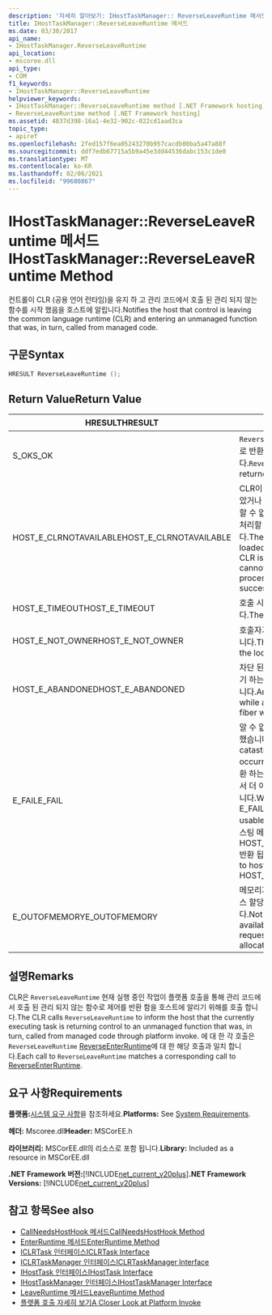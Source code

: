 ```yaml
---
description: '자세히 알아보기: IHostTaskManager:: ReverseLeaveRuntime 메서드'
title: IHostTaskManager::ReverseLeaveRuntime 메서드
ms.date: 03/30/2017
api_name:
- IHostTaskManager.ReverseLeaveRuntime
api_location:
- mscoree.dll
api_type:
- COM
f1_keywords:
- IHostTaskManager::ReverseLeaveRuntime
helpviewer_keywords:
- IHostTaskManager::ReverseLeaveRuntime method [.NET Framework hosting]
- ReverseLeaveRuntime method [.NET Framework hosting]
ms.assetid: 4837d398-16a1-4e32-902c-022cd1aad3ca
topic_type:
- apiref
ms.openlocfilehash: 2fed157f6ea05243270b957cacdb00ba5a47a88f
ms.sourcegitcommit: ddf7edb67715a5b9a45e3dd44536dabc153c1de0
ms.translationtype: MT
ms.contentlocale: ko-KR
ms.lasthandoff: 02/06/2021
ms.locfileid: "99680867"
---
```

# <a name="ihosttaskmanagerreverseleaveruntime-method"></a><span data-ttu-id="faa70-103">IHostTaskManager::ReverseLeaveRuntime 메서드</span><span class="sxs-lookup"><span data-stu-id="faa70-103">IHostTaskManager::ReverseLeaveRuntime Method</span></span>

<span data-ttu-id="faa70-104">컨트롤이 CLR (공용 언어 런타임)을 유지 하 고 관리 코드에서 호출 된 관리 되지 않는 함수를 시작 했음을 호스트에 알립니다.</span><span class="sxs-lookup"><span data-stu-id="faa70-104">Notifies the host that control is leaving the common language runtime (CLR) and entering an unmanaged function that was, in turn, called from managed code.</span></span>  
  
## <a name="syntax"></a><span data-ttu-id="faa70-105">구문</span><span class="sxs-lookup"><span data-stu-id="faa70-105">Syntax</span></span>  
  
```cpp  
HRESULT ReverseLeaveRuntime ();  
```  
  
## <a name="return-value"></a><span data-ttu-id="faa70-106">Return Value</span><span class="sxs-lookup"><span data-stu-id="faa70-106">Return Value</span></span>  
  
|<span data-ttu-id="faa70-107">HRESULT</span><span class="sxs-lookup"><span data-stu-id="faa70-107">HRESULT</span></span>|<span data-ttu-id="faa70-108">설명</span><span class="sxs-lookup"><span data-stu-id="faa70-108">Description</span></span>|  
|-------------|-----------------|  
|<span data-ttu-id="faa70-109">S_OK</span><span class="sxs-lookup"><span data-stu-id="faa70-109">S_OK</span></span>|<span data-ttu-id="faa70-110">`ReverseLeaveRuntime` 성공적으로 반환 되었습니다.</span><span class="sxs-lookup"><span data-stu-id="faa70-110">`ReverseLeaveRuntime` returned successfully.</span></span>|  
|<span data-ttu-id="faa70-111">HOST_E_CLRNOTAVAILABLE</span><span class="sxs-lookup"><span data-stu-id="faa70-111">HOST_E_CLRNOTAVAILABLE</span></span>|<span data-ttu-id="faa70-112">CLR이 프로세스에 로드 되지 않았거나 CLR이 관리 코드를 실행할 수 없거나 호출을 성공적으로 처리할 수 없는 상태에 있습니다.</span><span class="sxs-lookup"><span data-stu-id="faa70-112">The CLR has not been loaded into a process, or the CLR is in a state in which it cannot run managed code or process the call successfully.</span></span>|  
|<span data-ttu-id="faa70-113">HOST_E_TIMEOUT</span><span class="sxs-lookup"><span data-stu-id="faa70-113">HOST_E_TIMEOUT</span></span>|<span data-ttu-id="faa70-114">호출 시간이 초과 되었습니다.</span><span class="sxs-lookup"><span data-stu-id="faa70-114">The call timed out.</span></span>|  
|<span data-ttu-id="faa70-115">HOST_E_NOT_OWNER</span><span class="sxs-lookup"><span data-stu-id="faa70-115">HOST_E_NOT_OWNER</span></span>|<span data-ttu-id="faa70-116">호출자가 잠금을 소유 하지 않습니다.</span><span class="sxs-lookup"><span data-stu-id="faa70-116">The caller does not own the lock.</span></span>|  
|<span data-ttu-id="faa70-117">HOST_E_ABANDONED</span><span class="sxs-lookup"><span data-stu-id="faa70-117">HOST_E_ABANDONED</span></span>|<span data-ttu-id="faa70-118">차단 된 스레드나 파이버에서 대기 하는 동안 이벤트를 취소 했습니다.</span><span class="sxs-lookup"><span data-stu-id="faa70-118">An event was canceled while a blocked thread or fiber was waiting on it.</span></span>|  
|<span data-ttu-id="faa70-119">E_FAIL</span><span class="sxs-lookup"><span data-stu-id="faa70-119">E_FAIL</span></span>|<span data-ttu-id="faa70-120">알 수 없는 치명적인 오류가 발생 했습니다.</span><span class="sxs-lookup"><span data-stu-id="faa70-120">An unknown catastrophic failure occurred.</span></span> <span data-ttu-id="faa70-121">메서드가 E_FAIL 반환 하는 경우 해당 프로세스 내에서 더 이상 CLR을 사용할 수 없습니다.</span><span class="sxs-lookup"><span data-stu-id="faa70-121">When a method returns E_FAIL, the CLR is no longer usable within the process.</span></span> <span data-ttu-id="faa70-122">호스팅 메서드를 이후에 호출 하면 HOST_E_CLRNOTAVAILABLE 반환 됩니다.</span><span class="sxs-lookup"><span data-stu-id="faa70-122">Subsequent calls to hosting methods return HOST_E_CLRNOTAVAILABLE.</span></span>|  
|<span data-ttu-id="faa70-123">E_OUTOFMEMORY</span><span class="sxs-lookup"><span data-stu-id="faa70-123">E_OUTOFMEMORY</span></span>|<span data-ttu-id="faa70-124">메모리가 부족 하 여 요청 된 리소스 할당을 완료할 수 없습니다.</span><span class="sxs-lookup"><span data-stu-id="faa70-124">Not enough memory is available to complete the requested resource allocation.</span></span>|  
  
## <a name="remarks"></a><span data-ttu-id="faa70-125">설명</span><span class="sxs-lookup"><span data-stu-id="faa70-125">Remarks</span></span>  

 <span data-ttu-id="faa70-126">CLR은 `ReverseLeaveRuntime` 현재 실행 중인 작업이 플랫폼 호출을 통해 관리 코드에서 호출 된 관리 되지 않는 함수로 제어를 반환 함을 호스트에 알리기 위해를 호출 합니다.</span><span class="sxs-lookup"><span data-stu-id="faa70-126">The CLR calls `ReverseLeaveRuntime` to inform the host that the currently executing task is returning control to an unmanaged function that was, in turn, called from managed code through platform invoke.</span></span> <span data-ttu-id="faa70-127">에 대 한 각 호출은 `ReverseLeaveRuntime` [ReverseEnterRuntime](ihosttaskmanager-reverseenterruntime-method.md)에 대 한 해당 호출과 일치 합니다.</span><span class="sxs-lookup"><span data-stu-id="faa70-127">Each call to `ReverseLeaveRuntime` matches a corresponding call to [ReverseEnterRuntime](ihosttaskmanager-reverseenterruntime-method.md).</span></span>  
  
## <a name="requirements"></a><span data-ttu-id="faa70-128">요구 사항</span><span class="sxs-lookup"><span data-stu-id="faa70-128">Requirements</span></span>  

 <span data-ttu-id="faa70-129">**플랫폼:**[시스템 요구 사항](../../get-started/system-requirements.md)을 참조하세요.</span><span class="sxs-lookup"><span data-stu-id="faa70-129">**Platforms:** See [System Requirements](../../get-started/system-requirements.md).</span></span>  
  
 <span data-ttu-id="faa70-130">**헤더:** Mscoree.dll</span><span class="sxs-lookup"><span data-stu-id="faa70-130">**Header:** MSCorEE.h</span></span>  
  
 <span data-ttu-id="faa70-131">**라이브러리:** MSCorEE.dll의 리소스로 포함 됩니다.</span><span class="sxs-lookup"><span data-stu-id="faa70-131">**Library:** Included as a resource in MSCorEE.dll</span></span>  
  
 <span data-ttu-id="faa70-132">**.NET Framework 버전:**[!INCLUDE[net_current_v20plus](../../../../includes/net-current-v20plus-md.md)]</span><span class="sxs-lookup"><span data-stu-id="faa70-132">**.NET Framework Versions:** [!INCLUDE[net_current_v20plus](../../../../includes/net-current-v20plus-md.md)]</span></span>  
  
## <a name="see-also"></a><span data-ttu-id="faa70-133">참고 항목</span><span class="sxs-lookup"><span data-stu-id="faa70-133">See also</span></span>

- [<span data-ttu-id="faa70-134">CallNeedsHostHook 메서드</span><span class="sxs-lookup"><span data-stu-id="faa70-134">CallNeedsHostHook Method</span></span>](ihosttaskmanager-callneedshosthook-method.md)
- [<span data-ttu-id="faa70-135">EnterRuntime 메서드</span><span class="sxs-lookup"><span data-stu-id="faa70-135">EnterRuntime Method</span></span>](ihosttaskmanager-enterruntime-method.md)
- [<span data-ttu-id="faa70-136">ICLRTask 인터페이스</span><span class="sxs-lookup"><span data-stu-id="faa70-136">ICLRTask Interface</span></span>](iclrtask-interface.md)
- [<span data-ttu-id="faa70-137">ICLRTaskManager 인터페이스</span><span class="sxs-lookup"><span data-stu-id="faa70-137">ICLRTaskManager Interface</span></span>](iclrtaskmanager-interface.md)
- [<span data-ttu-id="faa70-138">IHostTask 인터페이스</span><span class="sxs-lookup"><span data-stu-id="faa70-138">IHostTask Interface</span></span>](ihosttask-interface.md)
- [<span data-ttu-id="faa70-139">IHostTaskManager 인터페이스</span><span class="sxs-lookup"><span data-stu-id="faa70-139">IHostTaskManager Interface</span></span>](ihosttaskmanager-interface.md)
- [<span data-ttu-id="faa70-140">LeaveRuntime 메서드</span><span class="sxs-lookup"><span data-stu-id="faa70-140">LeaveRuntime Method</span></span>](ihosttaskmanager-leaveruntime-method.md)
- <span data-ttu-id="faa70-141">[플랫폼 호출 자세히 보기](/previous-versions/dotnet/netframework-4.0/0h9e9t7d(v=vs.100))</span><span class="sxs-lookup"><span data-stu-id="faa70-141">[A Closer Look at Platform Invoke](/previous-versions/dotnet/netframework-4.0/0h9e9t7d(v=vs.100))</span></span>
